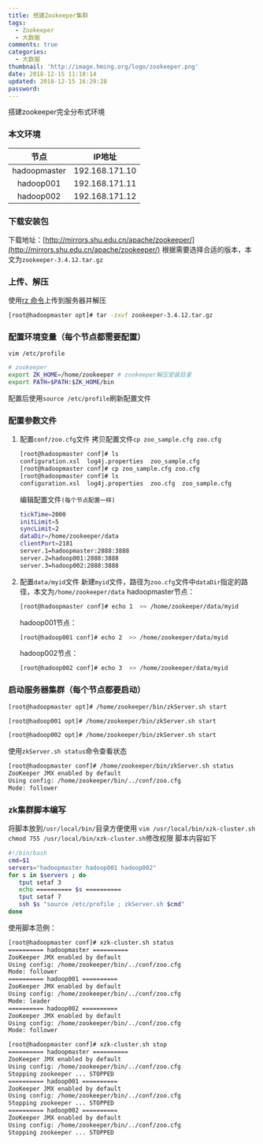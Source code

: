 ```yaml
---
title: 搭建Zookeeper集群
tags:
  - Zookeeper
  - 大数据
comments: true
categories:
  - 大数据
thumbnail: 'http://image.hming.org/logo/zookeeper.png'
date: 2018-12-15 11:18:14
updated: 2018-12-15 16:29:28
password:
---
```

搭建zookeeper完全分布式环境
<!-- more -->
### 本文环境
|节点|IP地址|
|:---:|:---:|
|hadoopmaster|192.168.171.10|
|hadoop001|192.168.171.11|
|hadoop002|192.168.171.12|

### 下载安装包
下载地址：[http://mirrors.shu.edu.cn/apache/zookeeper/](http://mirrors.shu.edu.cn/apache/zookeeper/)
根据需要选择合适的版本，本文为`zookeeper-3.4.12.tar.gz`

### 上传、解压
使用[rz 命令](http://blog.hming.org/2018/08/15/Linux%E5%B8%B8%E7%94%A8%E5%91%BD%E4%BB%A4/#rz%E4%B8%8Esz%EF%BC%88%E4%B8%8A%E4%BC%A0%E3%80%81%E4%B8%8B%E8%BD%BD%E6%96%87%E4%BB%B6%EF%BC%89)上传到服务器并解压
```bash
[root@hadoopmaster opt]# tar -zxvf zookeeper-3.4.12.tar.gz 
```
### 配置环境变量（每个节点都需要配置）
`vim /etc/profile`
```bash
# zookeeper
export ZK_HOME=/home/zookeeper # zookeeper解压安装目录
export PATH=$PATH:$ZK_HOME/bin
```
配置后使用`source /etc/profile`刷新配置文件

### 配置参数文件
1. 配置`conf/zoo.cfg`文件
    拷贝配置文件`cp zoo_sample.cfg zoo.cfg`
    ```bash
    [root@hadoopmaster conf]# ls
    configuration.xsl  log4j.properties  zoo_sample.cfg
    [root@hadoopmaster conf]# cp zoo_sample.cfg zoo.cfg
    [root@hadoopmaster conf]# ls
    configuration.xsl  log4j.properties  zoo.cfg  zoo_sample.cfg
    ```
    编辑配置文件`(每个节点配置一样)`
    ```bash
    tickTime=2000
    initLimit=5
    syncLimit=2
    dataDir=/home/zookeeper/data
    clientPort=2181
    server.1=hadoopmaster:2888:3888
    server.2=hadoop001:2888:3888
    server.3=hadoop002:2888:3888
    ```
2. 配置`data/myid`文件
    新建`myid`文件，路径为`zoo.cfg`文件中`dataDir`指定的路径，本文为`/home/zookeeper/data`
    hadoopmaster节点：
    ```bash
    [root@hadoopmaster conf]# echo 1  >> /home/zookeeper/data/myid
    ```
    hadoop001节点：
    ```bash
    [root@hadoop001 conf]# echo 2  >> /home/zookeeper/data/myid
    ```
    hadoop002节点：
    ```bash
    [root@hadoop002 conf]# echo 3  >> /home/zookeeper/data/myid
    ```
### 启动服务器集群（每个节点都要启动）
```bash
[root@hadoopmaster opt]# /home/zookeeper/bin/zkServer.sh start
```
```bash
[root@hadoop001 opt]# /home/zookeeper/bin/zkServer.sh start
```
```bash
[root@hadoop002 opt]# /home/zookeeper/bin/zkServer.sh start
```
使用`zkServer.sh status`命令查看状态
```bash
[root@hadoopmaster conf]# /home/zookeeper/bin/zkServer.sh status
ZooKeeper JMX enabled by default
Using config: /home/zookeeper/bin/../conf/zoo.cfg
Mode: follower
```
### zk集群脚本编写
将脚本放到`/usr/local/bin/`目录方便使用
`vim /usr/local/bin/xzk-cluster.sh`
`chmod 755 /usr/local/bin/xzk-cluster.sh`修改权限
脚本内容如下
```bash
#!/bin/bash
cmd=$1
servers="hadoopmaster hadoop001 hadoop002"
for s in $servers ; do
   tput setaf 3
   echo ========== $s ==========
   tput setaf 7
   ssh $s "source /etc/profile ; zkServer.sh $cmd"
done
```
使用脚本范例：
```bash
[root@hadoopmaster conf]# xzk-cluster.sh status
========== hadoopmaster ==========
ZooKeeper JMX enabled by default
Using config: /home/zookeeper/bin/../conf/zoo.cfg
Mode: follower
========== hadoop001 ==========
ZooKeeper JMX enabled by default
Using config: /home/zookeeper/bin/../conf/zoo.cfg
Mode: leader
========== hadoop002 ==========
ZooKeeper JMX enabled by default
Using config: /home/zookeeper/bin/../conf/zoo.cfg
Mode: follower
```
```bash
[root@hadoopmaster conf]# xzk-cluster.sh stop
========== hadoopmaster ==========
ZooKeeper JMX enabled by default
Using config: /home/zookeeper/bin/../conf/zoo.cfg
Stopping zookeeper ... STOPPED
========== hadoop001 ==========
ZooKeeper JMX enabled by default
Using config: /home/zookeeper/bin/../conf/zoo.cfg
Stopping zookeeper ... STOPPED
========== hadoop002 ==========
ZooKeeper JMX enabled by default
Using config: /home/zookeeper/bin/../conf/zoo.cfg
Stopping zookeeper ... STOPPED
```

